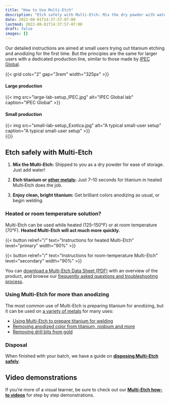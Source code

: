 ```yaml
---
title: "How to Use Multi-Etch"
description: "Etch safely with Multi‑Etch: Mix the dry powder with water, etch for a few seconds depending on the metal, then anodize or weld as usual."
date: 2022-08-01T14:37:57-07:00
lastmod: 2022-08-01T14:37:57-07:00
draft: false
images: []
---
```


Our detailed instructions are aimed at small users trying out titanium etching and anodizing for the first time. But the principles are the same for larger users with a dedicated production line, similar to those made by [IPEC Global](http://ipecglobal.com).

{{< grid cols="2" gap="3rem" width="325px" >}}
<div>
  <h4>Large production</h4>
  {{< img src="large-lab-setup_IPEC.jpg" alt="IPEC Global lab" caption="IPEC Global" >}}
</div>
<div>
  <h4>Small production</h4>
  {{< img src="small-lab-setup_Exotica.jpg" alt="A typical small-user setup" caption="A typical small-user setup" >}}
</div>
{{</ grid >}}

## Etch safely with Multi-Etch

1. **Mix the Multi‑Etch:** Shipped to you as a dry powder for ease of storage.
   Just add water!

2. **Etch titanium or [other metals](/etch-rates/):** Just 7–10 seconds for titanium in heated Multi‑Etch does the job.

3. **Enjoy clean, bright titanium:** Get brilliant colors anodizing as usual, or begin welding.

### Heated or room temperature solution?

Multi-Etch can be used while heated (125&#8211;150°F) or at room temperature (70°F). **Heated Multi-Etch will act much more quickly.**

{{< button relref="/" text="Instructions for heated Multi-Etch" level="primary" width="90%" >}}

{{< button relref="/" text="Instructions for room-temperature Multi-Etch" level="secondary" width="90%" >}}

You can [download a Multi-Etch Data Sheet (PDF)](/files/s/20-0165-Multietch-data-sheet-111920.pdf) with an overview of the product, and browse our [frequently asked questions and troubleshooting process](/faq).

### Using Multi-Etch for more than anodizing

The most common use of Multi-Etch is preparing titanium for anodizing, but it can be used on [a variety of metals](/etch-rates/) for many uses:

* [Using Multi-Etch to prepare titanium for welding](/welding)
* [Removing anodized color from titanium, niobium and more](/removing-color)
* [Removing drill bits from gold](/etching-gold-multietch)

### Disposal

When finished with your batch, we have a guide on [**disposing Multi-Etch safely**](/disposal).

## Video demonstrations

If you’re more of a visual learner, be sure to check out our [**Multi-Etch how-to videos**](/multietch-how-to-videos-resources) for step by step demonstrations.
